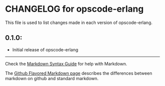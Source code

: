 # CHANGELOG for opscode-erlang

This file is used to list changes made in each version of opscode-erlang.

## 0.1.0:

* Initial release of opscode-erlang

- - -
Check the [Markdown Syntax Guide](http://daringfireball.net/projects/markdown/syntax) for help with Markdown.

The [Github Flavored Markdown page](http://github.github.com/github-flavored-markdown/) describes the differences between markdown on github and standard markdown.
